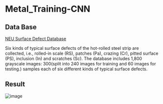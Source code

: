 # Metal_Training-CNN

## Data Base
[NEU Surface Defect Database](https://www.kaggle.com/datasets/kaustubhdikshit/neu-surface-defect-database)

Six kinds of typical surface defects of the hot-rolled steel strip are collected, i.e., rolled-in scale (RS), patches (Pa), crazing (Cr), pitted surface (PS), inclusion (In) and scratches (Sc). The database includes 1,800 grayscale images: 300(split into 240 images for training and 60 images for testing.) samples each of six different kinds of typical surface defects.

## Result

![image](https://raw.githubusercontent.com/celinehsieh68/Metal_Training-CNN/main/result.PNG?token=GHSAT0AAAAAABSOURW66XRS65YW4DELIOAYYSGZWDQ)
